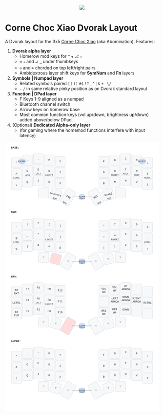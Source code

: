 <p align="center">
  <img src="https://kbd.news/pic/2023/116/1936.jpg" height="150" />
</p>

# Corne Choc Xiao Dvorak Layout

A Dvorak layout for the 3x5 [Corne Choc Xiao](https://github.com/JonMuller/gerbers/tree/main/corne-choc-xiao) (aka Abomination). Features:

1. **Dvorak alpha layer**
   - Homerow mod keys for `^` `❖` `⎇` `⇧`
   - `⌫` `⇥` and `⮐` `␣` under thumbkeys
   - `⎋` and `⌦` chorded on top left/right pairs
   - Ambidextrous layer shift keys for **SymNum** and **Fn** layers
2. **Symbols | Numpad layer**
   - Related symbols paired `[]` `()` `#$` `!?` `_^` `|&` `+-` `\/`
   - `-` `/` in same relative pinky position as on Dvorak standard layout
3. **Function | DPad layer**
   - F Keys 1-9 aligned as a numpad
   - Bluetooth channel switch
   - Arrow keys on homerow base
   - Most common function keys (vol up/down, brightness up/down) added above/below DPad
4. (Optional) **Dedicated Alpha-only layer**
   - (for gaming where the homemod functions interfere with input latency)

![Chipper](keymap-drawer/chipper.svg)
